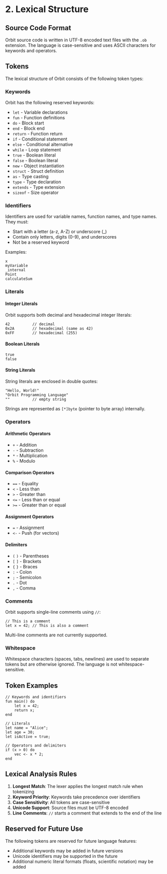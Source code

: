 # 2. Lexical Structure

## Source Code Format

Orbit source code is written in UTF-8 encoded text files with the `.ob` extension. The language is case-sensitive and uses ASCII characters for keywords and operators.

## Tokens

The lexical structure of Orbit consists of the following token types:

### Keywords

Orbit has the following reserved keywords:

- `let` - Variable declarations
- `fun` - Function definitions
- `do` - Block start
- `end` - Block end
- `return` - Function return
- `if` - Conditional statement
- `else` - Conditional alternative
- `while` - Loop statement
- `true` - Boolean literal
- `false` - Boolean literal
- `new` - Object instantiation
- `struct` - Struct definition
- `as` - Type casting
- `type` - Type declaration
- `extends` - Type extension
- `sizeof` - Size operator

### Identifiers

Identifiers are used for variable names, function names, and type names. They must:

- Start with a letter (a-z, A-Z) or underscore (_)
- Contain only letters, digits (0-9), and underscores
- Not be a reserved keyword

Examples:
```orbit
x
myVariable
_internal
Point
calculateSum
```

### Literals

#### Integer Literals

Orbit supports both decimal and hexadecimal integer literals:

```orbit
42          // decimal
0x2A        // hexadecimal (same as 42)
0xFF        // hexadecimal (255)
```

#### Boolean Literals

```orbit
true
false
```

#### String Literals

String literals are enclosed in double quotes:

```orbit
"Hello, World!"
"Orbit Programming Language"
""          // empty string
```

Strings are represented as `[*]byte` (pointer to byte array) internally.

### Operators

#### Arithmetic Operators

- `+` - Addition
- `-` - Subtraction
- `*` - Multiplication
- `%` - Modulo

#### Comparison Operators

- `==` - Equality
- `<` - Less than
- `>` - Greater than
- `<=` - Less than or equal
- `>=` - Greater than or equal

#### Assignment Operators

- `=` - Assignment
- `<-` - Push (for vectors)

#### Delimiters

- `(` `)` - Parentheses
- `[` `]` - Brackets
- `{` `}` - Braces
- `:` - Colon
- `;` - Semicolon
- `.` - Dot
- `,` - Comma

### Comments

Orbit supports single-line comments using `//`:

```orbit
// This is a comment
let x = 42; // This is also a comment
```

Multi-line comments are not currently supported.

### Whitespace

Whitespace characters (spaces, tabs, newlines) are used to separate tokens but are otherwise ignored. The language is not whitespace-sensitive.

## Token Examples

```orbit
// Keywords and identifiers
fun main() do
    let x = 42;
    return x;
end

// Literals
let name = "Alice";
let age = 30;
let isActive = true;

// Operators and delimiters
if (x > 0) do
    vec <- x * 2;
end
```

## Lexical Analysis Rules

1. **Longest Match**: The lexer applies the longest match rule when tokenizing
2. **Keyword Priority**: Keywords take precedence over identifiers
3. **Case Sensitivity**: All tokens are case-sensitive
4. **Unicode Support**: Source files must be UTF-8 encoded
5. **Line Comments**: `//` starts a comment that extends to the end of the line

## Reserved for Future Use

The following tokens are reserved for future language features:

- Additional keywords may be added in future versions
- Unicode identifiers may be supported in the future
- Additional numeric literal formats (floats, scientific notation) may be added